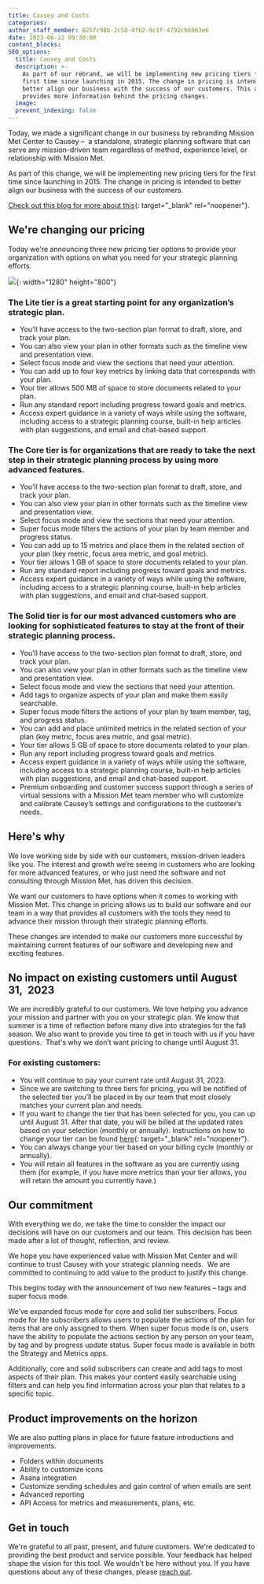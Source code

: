 ```yaml
---
title: Causey and Costs
categories:
author_staff_member: 825fc98b-2c58-4f02-9c1f-4792cb6963e6
date: 2023-06-22 09:30:00
content_blocks:
SEO_options:
  title: Causey and Costs
  description: >-
    As part of our rebrand, we will be implementing new pricing tiers for the
    first time since launching in 2015. The change in pricing is intended to
    better align our business with the success of our customers. This article
    provides more information behind the pricing changes.
  image:
  prevent_indexing: false
---
```

Today, we made a significant change in our business by rebranding Mission Met Center to Causey –&nbsp; a standalone, strategic planning software that can serve any mission-driven team regardless of method, experience level, or relationship with Mission Met.

As part of this change, we will be implementing new pricing tiers for the first time since launching in 2015. The change in pricing is intended to better align our business with the success of our customers.

[Check out this blog for more about this](https://www.causey.app/why/features/2023/06/22/we-are-causey/){: target="_blank" rel="noopener"}.&nbsp;

## **We're changing our pricing**

Today we're announcing three new pricing tier options to provide your organization with options on what you need for your strategic planning efforts.

![](/uploads/causey-pricing-summary-1-1.png){: width="1280" height="800"}

### The Lite tier is a great starting point for any organization’s strategic plan.&nbsp;

* You’ll have access to the two-section plan format to draft, store, and track your plan.&nbsp;
* You can also view your plan in other formats such as the timeline view and presentation view.
* Select focus mode and view the sections that need your attention.
* You can add up to four key metrics by linking data that corresponds with your plan.&nbsp;
* Your tier allows 500 MB of space to store documents related to your plan.
* Run any standard report including progress toward goals and metrics.
* Access expert guidance in a variety of ways while using the software, including access to a strategic planning course, built-in help articles with plan suggestions, and email and chat-based support.&nbsp;

### The Core tier is for organizations that are ready to take the next step in their strategic planning process by using more advanced features.

* You’ll have access to the two-section plan format to draft, store, and track your plan.&nbsp;
* You can also view your plan in other formats such as the timeline view and presentation view.
* Select focus mode and view the sections that need your attention.
* Super focus mode filters the actions of your plan by team member and progress status.
* You can add up to 15 metrics and place them in the related section of your plan (key metric, focus area metric, and goal metric).
* Your tier allows 1 GB of space to store documents related to your plan.
* Run any standard report including progress toward goals and metrics.
* Access expert guidance in a variety of ways while using the software, including access to a strategic planning course, built-in help articles with plan suggestions, and email and chat-based support.

### The Solid tier is for our most advanced customers who are looking for sophisticated features to stay at the front of their strategic planning process.

* You’ll have access to the two-section plan format to draft, store, and track your plan.&nbsp;
* You can also view your plan in other formats such as the timeline view and presentation view.
* Select focus mode and view the sections that need your attention.
* Add tags to organize aspects of your plan and make them easily searchable.
* Super focus mode filters the actions of your plan by team member, tag, and progress status.
* You can add and place unlimited metrics in the related section of your plan (key metric, focus area metric, and goal metric).
* Your tier allows 5 GB of space to store documents related to your plan.
* Run any report including progress toward goals and metrics.
* Access expert guidance in a variety of ways while using the software, including access to a strategic planning course, built-in help articles with plan suggestions, and email and chat-based support.&nbsp;
* Premium onboarding and customer success support through a series of virtual sessions with a Mission Met team member who will customize and calibrate Causey’s settings and configurations to the customer’s needs.

## **Here's why**

We love working side by side with our customers, mission-driven leaders like you. The interest and growth we’re seeing in customers who are looking for more advanced features, or who just need the software and not consulting through Mission Met, has driven this decision.&nbsp;

We want our customers to have options when it comes to working with Mission Met. This change in pricing allows us to build our software and our team in a way that provides all customers with the tools they need to advance their mission through their strategic planning efforts.&nbsp;

These changes are intended to make our customers more successful by maintaining current features of our software and developing new and exciting features.

## **No impact on existing customers until August 31,&nbsp; 2023**

We are incredibly grateful to our customers. We love helping you advance your mission and partner with you on your strategic plan. We know that summer is a time of reflection before many dive into strategies for the fall season. We also want to provide you time to get in touch with us if you have questions.&nbsp; That's why we don’t want pricing to change until August 31.

### **For existing customers:**

* You will continue to pay your current rate until August 31, 2023.
* Since we are switching to three tiers for pricing, you will be notified of the selected tier you’ll be placed in by our team that most closely matches your current plan and needs.
* If you want to change the tier that has been selected for you, you can up until August 31. After that date, you will be billed at the updated rates based on your selection (monthly or annually). Instructions on how to change your tier can be found [here](https://help.missionmet.com/articles/172-change-pricing-tier?auth=true&amp;preview=649353d8c371d73187fa3b95){: target="_blank" rel="noopener"}.
* You can always change your tier based on your billing cycle (monthly or annually).
* You will retain all features in the software as you are currently using them (for example, if you have more metrics than your tier allows, you will retain the amount you currently have.)

## **Our commitment**

With everything we do, we take the time to consider the impact our decisions will have on our customers and our team. This decision has been made after a lot of thought, reflection, and review.&nbsp;

We hope you have experienced value with Mission Met Center and will continue to trust Causey with your strategic planning needs.&nbsp; We are committed to continuing to add value to the product to justify this change.

This begins today with the announcement of two new features – tags and super focus mode.

We’ve expanded focus mode for core and solid tier subscribers. Focus mode for lite subscribers allows users to populate the actions of the plan for items that are only assigned to them. When super focus mode is on, users have the ability to populate the actions section by any person on your team, by tag and by progress update status. Super focus mode is available in both the Strategy and Metrics apps.

Additionally, core and solid subscribers can create and add tags to most aspects of their plan. This makes your content easily searchable using filters and can help you find information across your plan that relates to a specific topic.

## **Product improvements on the horizon**

We are also putting plans in place for future feature introductions and improvements.

* Folders within documents&nbsp;
* Ability to customize icons
* Asana integration
* Customize sending schedules and gain control of when emails are sent
* Advanced reporting
* API Access for metrics and measurements, plans, etc.

## **Get in touch**

We're grateful to all past, present, and future customers. We're dedicated to providing the best product and service possible. Your feedback has helped shape the vision for this tool. We wouldn’t be here without you. If you have questions about any of these changes, please [reach out](http://help@causey.app).&nbsp;&nbsp;